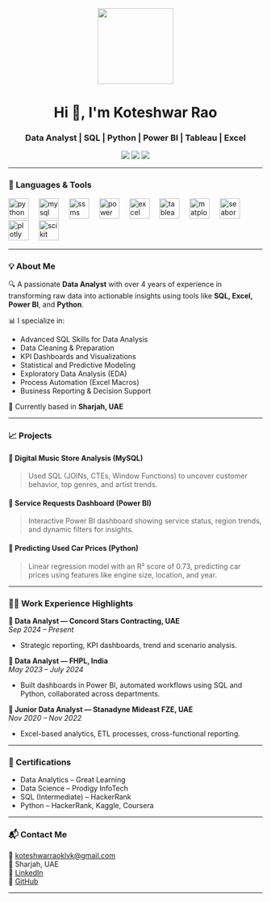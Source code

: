 <!-- Banner Image -->
<div align="center">
  <img height="150" src="https://drive.google.com/uc?export=view&id=1ns7dMmtpjkSoccVasy33RKTEna_aRpMl" />
</div>


###

<h1 align="center">Hi 👋, I'm Koteshwar Rao</h1>
<h3 align="center">Data Analyst | SQL | Python | Power BI | Tableau | Excel</h3>

<p align="center">
  <a href="mailto:koteshwarraoklvk@gmail.com"><img src="https://img.shields.io/badge/Email-D14836?style=for-the-badge&logo=gmail&logoColor=white"/></a>
  <a href="https://www.linkedin.com/in/klv-koteshwarrao"><img src="https://img.shields.io/badge/LinkedIn-blue?style=for-the-badge&logo=linkedin&logoColor=white"/></a>
  <a href="https://klvkoteshwarrao.wixsite.com/my-portfolio"><img src="https://img.shields.io/badge/Portfolio-000?style=for-the-badge&logo=About.me&logoColor=white"/></a>
</p>


---

### 🧰 Languages & Tools

<div align="left">
  <img src="https://cdn.jsdelivr.net/gh/devicons/devicon/icons/python/python-original.svg" height="40" alt="python logo" />
  <img width="12" />
  <img src="https://cdn.jsdelivr.net/gh/devicons/devicon/icons/mysql/mysql-original.svg" height="40" alt="mysql logo" />
  <img width="12" />
  <img src="https://img.icons8.com/color/48/microsoft-sql-server.png" height="40" alt="ssms logo" />
  <img width="12" />
  <img src="https://img.icons8.com/color/48/000000/power-bi.png" height="40" alt="power bi logo" />
  <img width="12" />
  <img src="https://img.icons8.com/color/48/microsoft-excel-2019--v1.png" height="40" alt="excel logo" />
  <img width="12" />
  <img src="https://upload.wikimedia.org/wikipedia/commons/4/4b/Tableau_Logo.png" height="40" alt="tableau logo" />
  <img width="12" />
  <img src="https://upload.wikimedia.org/wikipedia/commons/8/84/Matplotlib_icon.svg" height="40" alt="matplotlib logo" />
  <img width="12" />
  <img src="https://seaborn.pydata.org/_images/logo-mark-lightbg.svg" height="40" alt="seaborn logo" />
  <img width="12" />
  <img src="https://images.plot.ly/logo/new-branding/plotly-logomark.png" height="40" alt="plotly logo" />
  <img width="12" />
  <img src="https://upload.wikimedia.org/wikipedia/commons/0/05/Scikit_learn_logo_small.svg" height="40" alt="scikit learn logo" />
</div>

---

### 💡 About Me

🔍 A passionate **Data Analyst** with over 4 years of experience in transforming raw data into actionable insights using tools like **SQL, Excel, Power BI**, and **Python**.

📊 I specialize in:
- Advanced SQL Skills for Data Analysis
- Data Cleaning & Preparation
- KPI Dashboards and Visualizations
- Statistical and Predictive Modeling
- Exploratory Data Analysis (EDA)
- Process Automation (Excel Macros)
- Business Reporting & Decision Support

📍 Currently based in **Sharjah, UAE**

---

### 📈 Projects

#### 🔹 Digital Music Store Analysis (MySQL)
> Used SQL (JOINs, CTEs, Window Functions) to uncover customer behavior, top genres, and artist trends.

#### 🔹 Service Requests Dashboard (Power BI)
> Interactive Power BI dashboard showing service status, region trends, and dynamic filters for insights.

#### 🔹 Predicting Used Car Prices (Python)
> Linear regression model with an R² score of 0.73, predicting car prices using features like engine size, location, and year.

---

### 🧑‍💼 Work Experience Highlights

**🔸 Data Analyst — Concord Stars Contracting, UAE**  
*Sep 2024 – Present*  
- Strategic reporting, KPI dashboards, trend and scenario analysis.

**🔸 Data Analyst — FHPL, India**  
*May 2023 – July 2024*  
- Built dashboards in Power BI, automated workflows using SQL and Python, collaborated across departments.

**🔸 Junior Data Analyst — Stanadyne Mideast FZE, UAE**  
*Nov 2020 – Nov 2022*  
- Excel-based analytics, ETL processes, cross-functional reporting.

---

### 📜 Certifications

- Data Analytics – Great Learning  
- Data Science – Prodigy InfoTech  
- SQL (Intermediate) – HackerRank  
- Python – HackerRank, Kaggle, Coursera  

---

### 📬 Contact Me

📧 koteshwarraoklvk@gmail.com  
📍 Sharjah, UAE  
🔗 [LinkedIn](https://www.linkedin.com/in/klv-koteshwarrao)  
🔗 [GitHub](https://github.com/KLVKRao078)

---



